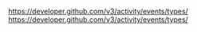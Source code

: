 https://developer.github.com/v3/activity/events/types/
https://developer.github.com/v3/activity/events/types/